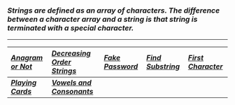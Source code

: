 ### _Strings are defined as an array of characters. The difference between a character array and a string is that string is terminated with a special character._
---
|[_Anagram or Not_ ](Solution/Anagram_or_Not.py)|[_Decreasing Order Strings_](Solution/Decreasing_Order_Strings.py)|[_Fake Password_](Solution/Fake_Password.py)|[_Find Substring_](Solution/Find_Substring.py)|[_First Character_](Solution/First_character.py)|
|:---|:---|:---|:---|:---|
|**[_Playing Cards_](Solution/Playing_Cards.py)**|**[_Vowels and Consonants_](Solution/Vowels_and_Consonants.py)**|  
